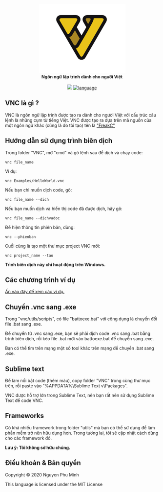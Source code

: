 <div align="center">
  <img src="assets/VNC.png" />
  <br/>
  <b>Ngôn ngữ lập trình dành cho người Việt</b>
  <br/>
  <br/>
  <a href="https://github.com/nguyenphuminh/VNC/blob/master/LICENSE.md"><img src="https://img.shields.io/badge/license-MIT-blue.svg"/></a>
  <a href="https://github.com/nguyenphuminh/VNC/search?l=batchfile"><img alt="language" src="https://img.shields.io/badge/language-Batchfile-purple.svg"></a>
</div>

## VNC là gì ?
VNC là ngôn ngữ lập trình được tạo ra dành cho người Việt với cấu trúc câu lệnh là những cụm từ tiếng Việt. VNC được tạo ra dựa trên mã nguồn của một ngôn ngữ khác (cũng là do tôi tạo) tên là <a href="https://github.com/nguyenphuminh/FreakC">"FreakC"</a>

## Hướng dẫn sử dụng trình biên dịch
Trong folder "VNC", mở "cmd" và gõ lệnh sau để dịch và chạy code:

    vnc file_name
    
Ví dụ:
    
    vnc Examples/HelloWorld.vnc
 
Nếu bạn chỉ muốn dịch code, gõ:

    vnc file_name --dich
    
Nếu bạn muốn dịch và hiển thị code đã được dịch, hãy gõ:

    vnc file_name --dichvadoc
    
Để hiện thông tin phiên bản, dùng:

    vnc --phienban

Cuối cùng là tạo một thư mục project VNC mới:

    vnc project_name --tao

<b>Trình biên dịch này chỉ hoạt động trên Windows.</b>

## Các chương trình ví dụ
<a href=https://github.com/nguyenphuminh/VNC/tree/master/Examples>Ấn vào đây để xem các ví dụ.</a>

## Chuyển .vnc sang .exe
Trong "vnc/utils/scripts", có file "battoexe.bat" với công dụng là chuyển đổi file .bat sang .exe.

Để chuyển từ .vnc sang .exe, bạn sẽ phải dịch code .vnc sang .bat bằng trình biên dịch, rồi kéo file .bat mới vào battoexe.bat để chuyển sang .exe.

Bạn có thể tìm trên mạng một số tool khác trên mạng để chuyển .bat sang .exe.

## Sublime text
Để làm nổi bật code (thêm màu), copy folder "VNC" trong cùng thư mục trên, rồi paste vào "%APPDATA%\Sublime Text v\Packages\".

VNC được hỗ trợ lớn trong Sublime Text, nên bạn rất nên sử dụng Sublime Text để code VNC.

## Frameworks
Có khá nhiều framework trong folder "utils" mà bạn có thể sử dụng để làm phần mềm trở nên hữu dụng hơn. Trong tương lai, tôi sẽ cập nhật cách dùng cho các framework đó.

<b>Lưu ý: Tôi không sở hữu chúng.</b>

## Điều khoản & Bản quyền
Copyright © 2020 Nguyen Phu Minh

This language is licensed under the MIT License